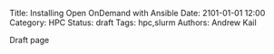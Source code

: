 Title: Installing Open OnDemand with Ansible
Date: 2101-01-01 12:00
Category: HPC
Status: draft
Tags: hpc,slurm
Authors: Andrew Kail

Draft page
